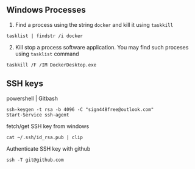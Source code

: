 ## Windows Processes
1. Find a process using the string ```docker``` and kill it using ```taskkill ```
```
tasklist | findstr /i docker
```

2. Kill stop a process software application. You may find such proceses using ```tasklist``` command
```
taskkill /F /IM DockerDesktop.exe
```


## SSH keys
powershell | Gitbash
```
ssh-keygen -t rsa -b 4096 -C "sign448free@outlook.com"
Start-Service ssh-agent
```
fetch/get SSH key from windows
```
cat ~/.ssh/id_rsa.pub | clip
```
Authenticate SSH key with github 
```
ssh -T git@github.com
```
